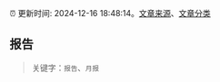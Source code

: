 :alarm_clock: 更新时间: 2024-12-16 18:48:14。[文章来源](/README.md)、[文章分类](/TAGS.md)

## 报告


> 关键字：`报告`、`月报`



